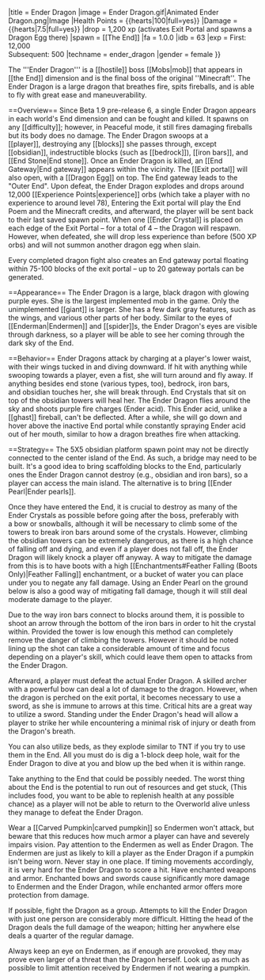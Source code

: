 |title = Ender Dragon
|image = <gallery>
Ender Dragon.gif|Animated
Ender Dragon.png|Image
</gallery>
|Health Points = {{hearts|100|full=yes}}
|Damage = {{hearts|7.5|full=yes}}
|drop = 1,200 xp (activates Exit Portal and spawns a Dragon Egg there)
|spawn = [[The End]]
|fa = 1.0.0
|idb = 63
|exp = First: 12,000<br/>Subsequent: 500
|techname = ender_dragon
|gender = female
}}

The '''Ender Dragon''' is a [[hostile]] boss [[Mobs|mob]] that appears in [[the End]] dimension and is the final boss of the original ''Minecraft''. The Ender Dragon is a large dragon that breathes fire, spits fireballs, and is able to fly with great ease and maneuverability.

==Overview==
Since Beta 1.9 pre-release 6, a single Ender Dragon appears in each world's End dimension and can be fought and killed. It spawns on any [[difficulty]]; however, in Peaceful mode, it still fires damaging fireballs but its body does no damage. The Ender Dragon swoops at a [[player]], destroying any [[blocks]] she passes through, except [[obsidian]], indestructible blocks (such as [[bedrock]]), [[iron bars]], and [[End Stone|End stone]]. Once an Ender Dragon is killed, an [[End Gateway|End gateway]] appears within the vicinity. The [[Exit portal]] will also open, with a [[Dragon Egg]] on top. The End gateway leads to the "Outer End". Upon defeat, the Ender Dragon explodes and drops around 12,000 [[Experience Points|experience]] orbs (which take a player with no experience to around level 78), Entering the Exit portal will play the End Poem and the Minecraft credits, and afterward, the player will be sent back to their last saved spawn point. When one [[Ender Crystal]] is placed on each edge of the Exit Portal &ndash; for a total of 4 &ndash; the Dragon will respawn. However, when defeated, she will drop less experience than before (500 XP orbs) and will not summon another dragon egg when slain.

Every completed dragon fight also creates an End gateway portal floating within 75-100 blocks of the exit portal &ndash; up to 20 gateway portals can be generated.

==Appearance==
The Ender Dragon is a large, black dragon with glowing purple eyes. She is the largest implemented mob in the game. Only the unimplemented [[giant]] is larger. She has a few dark gray features, such as the wings, and various other parts of her body. Similar to the eyes of [[Enderman|Endermen]] and [[spider]]s, the Ender Dragon's eyes are visible through darkness, so a player will be able to see her coming through the dark sky of the End.

==Behavior==
Ender Dragons attack by charging at a player's lower waist, with their wings tucked in and diving downward. If hit with anything while swooping towards a player, even a fist, she will turn around and fly away. If anything besides end stone (various types, too), bedrock, iron bars, and obsidian touches her, she will break through. End Crystals that sit on top of the obsidian towers will heal her. The Ender Dragon flies around the sky and shoots purple fire charges (Ender acid). This Ender acid, unlike a [[ghast]] fireball, can't be deflected. After a while, she will go down and hover above the inactive End portal while constantly spraying Ender acid out of her mouth, similar to how a dragon breathes fire when attacking.

==Strategy==
The 5X5 obsidian platform spawn point may not be directly connected to the center island of the End. As such, a bridge may need to be built. It's a good idea to bring scaffolding blocks to the End, particularly ones the Ender Dragon cannot destroy (e.g., obsidian and iron bars), so a player can access the main island. The alternative is to bring [[Ender Pearl|Ender pearls]].

Once they have entered the End, it is crucial to destroy as many of the Ender Crystals as possible before going after the boss, preferably with a bow or snowballs, although it will be necessary to climb some of the towers to break iron bars around some of the crystals. However, climbing the obsidian towers can be extremely dangerous, as there is a high chance of falling off and dying, and even if a player does not fall off, the Ender Dragon will likely knock a player off anyway. A way to mitigate the damage from this is to have boots with a high [[Enchantments#Feather Falling (Boots Only)|Feather Falling]] enchantment, or a bucket of water you can place under you to negate any fall damage. Using an Ender Pearl on the ground below is also a good way of mitigating fall damage, though it will still deal moderate damage to the player.

Due to the way iron bars connect to blocks around them, it is possible to shoot an arrow through the bottom of the iron bars in order to hit the crystal within. Provided the tower is low enough this method can completely remove the danger of climbing the towers. However it should be noted lining up the shot can take a considerable amount of time and focus depending on a player's skill, which could leave them open to attacks from the Ender Dragon.

Afterward, a player must defeat the actual Ender Dragon. A skilled archer with a powerful bow can deal a lot of damage to the dragon. However, when the dragon is perched on the exit portal, it becomes necessary to use a sword, as she is immune to arrows at this time. Critical hits are a great way to utilize a sword. Standing under the Ender Dragon's head will allow a player to strike her while encountering a minimal risk of injury or death from the Dragon's breath.

You can also utilize beds, as they explode similar to TNT if you try to use them in the End. All you must do is dig a 1-block deep hole, wait for the Ender Dragon to dive at you and blow up the bed when it is within range.

Take anything to the End that could be possibly needed. The worst thing about the End is the potential to run out of resources and get stuck, (This includes food, you want to be able to replenish health at any possible chance) as a player will not be able to return to the Overworld alive unless they manage to defeat the Ender Dragon.

Wear a [[Carved Pumpkin|carved pumpkin]] so Endermen won't attack, but beware that this reduces how much armor a player can have and severely impairs vision. Pay attention to the Endermen as well as Ender Dragon. The Endermen are just as likely to kill a player as the Ender Dragon if a pumpkin isn't being worn. Never stay in one place. If timing movements accordingly, it is very hard for the Ender Dragon to score a hit. Have enchanted weapons and armor. Enchanted bows and swords cause significantly more damage to Endermen and the Ender Dragon, while enchanted armor offers more protection from damage.

If possible, fight the Dragon as a group. Attempts to kill the Ender Dragon with just one person are considerably more difficult. Hitting the head of the Dragon deals the full damage of the weapon; hitting her anywhere else deals a quarter of the regular damage.

Always keep an eye on Endermen, as if enough are provoked, they may prove even larger of a threat than the Dragon herself. Look up as much as possible to limit attention received by Endermen if not wearing a pumpkin.
